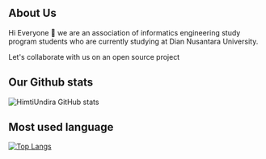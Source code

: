 ##  About Us
Hi Everyone 👋 we are an association of informatics engineering study program students who are currently studying at Dian Nusantara University.

Let's collaborate with us on an open source project
##  Our Github stats
![HimtiUndira GitHub stats](https://github-readme-stats.vercel.app/api?username=himtiundira&show_icons=true&theme=tokyonight)
##  Most used language
[![Top Langs](https://github-readme-stats.vercel.app/api/top-langs/?username=himtiundira&theme=tokyonight&layout=compact)](https://github.com/himtiundira)
